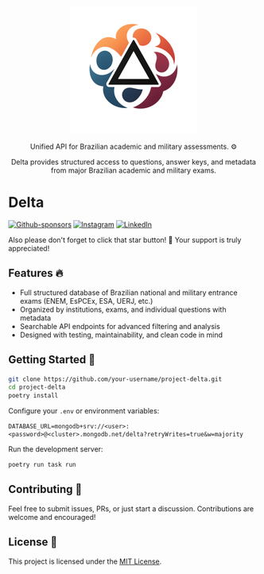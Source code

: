 <div align="center">
  <img width="256" src="assets/logo.png">
  <p>Unified API for Brazilian academic and military assessments. ⚙️</p>
  <p>Delta provides structured access to questions, answer keys, and metadata from major Brazilian academic and military exams.</p>
</div>

# Delta


[![Github-sponsors](https://img.shields.io/badge/sponsor-30363D?style=for-the-badge\&logo=GitHub-Sponsors\&logoColor=#EA4AAA)](https://github.com/sponsors/DaniDMoura)  [![Instagram](https://img.shields.io/badge/Instagram-30363D?style=for-the-badge&logo=instagram&logoColor=white)](https://www.instagram.com/danilosmoura_) [![LinkedIn](https://img.shields.io/badge/LinkedIn-30363D?style=for-the-badge&logo=linkedin&logoColor=white)](https://www.linkedin.com/in/danilosantos-moura)





Also please don't forget to click that star button! 🌟
Your support is truly appreciated!

## Features 🔥

* Full structured database of Brazilian national and military entrance exams (ENEM, EsPCEx, ESA, UERJ, etc.)
* Organized by institutions, exams, and individual questions with metadata
* Searchable API endpoints for advanced filtering and analysis
* Designed with testing, maintainability, and clean code in mind


## Getting Started 🚀

```bash
git clone https://github.com/your-username/project-delta.git
cd project-delta
poetry install
```

Configure your `.env` or environment variables:

```env
DATABASE_URL=mongodb+srv://<user>:<password>@<cluster>.mongodb.net/delta?retryWrites=true&w=majority
```

Run the development server:

```bash
poetry run task run
```

## Contributing 🤝

Feel free to submit issues, PRs, or just start a discussion. Contributions are welcome and encouraged!

## License 📜

This project is licensed under the [MIT License](LICENSE).
